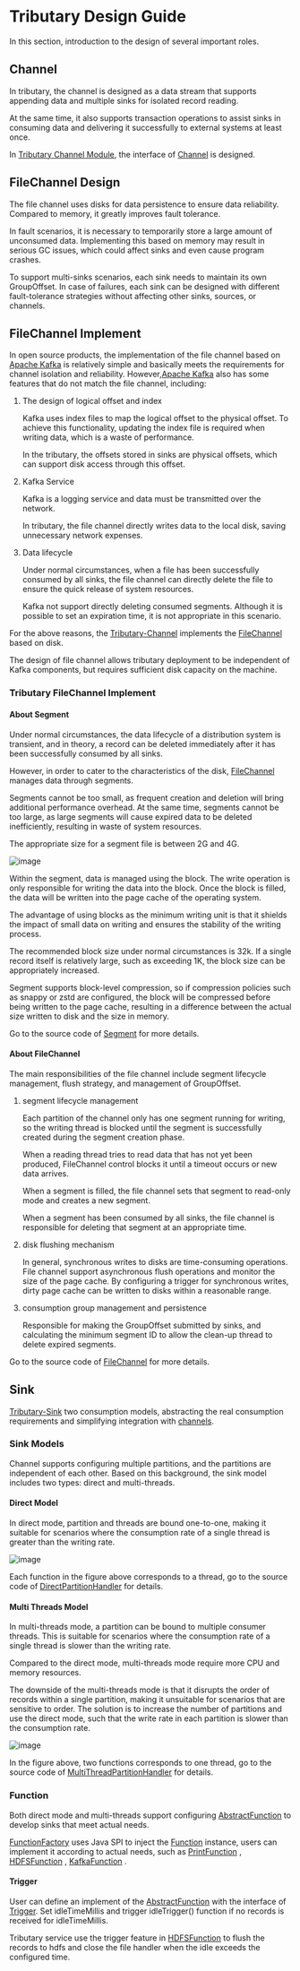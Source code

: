 # Tributary Design Guide

In this section, introduction to the design of several important roles.

## Channel

In tributary, the channel is designed as a data stream that supports appending data and multiple
sinks for isolated record reading.

At the same time, it also supports transaction operations to assist sinks in consuming data and
delivering it successfully to external systems at least once.

In [Tributary Channel Module](../tributary-channel), the interface of
[Channel](../tributary-channel/tributary-channel-base/src/main/java/org/zicat/tributary/channel/Channel.java)
is
designed.

## FileChannel Design

The file channel uses disks for data persistence to ensure data reliability. Compared to memory, it
greatly improves fault tolerance.

In fault scenarios, it is necessary to temporarily store a large amount of unconsumed data.
Implementing this based on memory may result in serious GC issues, which could affect sinks and even
cause program crashes.

To support multi-sinks scenarios, each sink needs to maintain its own GroupOffset. In case of
failures, each sink can be designed with different fault-tolerance strategies without affecting
other sinks, sources, or channels.

## FileChannel Implement

In open source products, the implementation of the file channel based
on [Apache Kafka](https://kafka.apache.org/) is relatively simple and basically meets the
requirements for channel isolation and reliability.
However,[Apache Kafka](https://kafka.apache.org/) also has some features that do not match the file
channel, including:

1. The design of logical offset and index

   Kafka uses index files to map the logical offset to the physical offset. To achieve this
   functionality, updating the index file is required when writing data, which is a waste of
   performance.

   In the tributary, the offsets stored in sinks are physical offsets, which can support disk access
   through this offset.

2. Kafka Service

   Kafka is a logging service and data must be transmitted over the network.

   In tributary, the file channel directly writes data to the local disk, saving unnecessary network
   expenses.

3. Data lifecycle

   Under normal circumstances, when a file has been successfully consumed by all sinks, the file
   channel can directly delete the file to ensure the quick release of system resources.

   Kafka not support directly deleting consumed segments. Although it is possible to set an
   expiration time, it is not appropriate in this scenario.

For the above reasons, the [Tributary-Channel](../tributary-channel)
implements the
[FileChannel](../tributary-channel/tributary-channel-file/src/main/java/org/zicat/tributary/channel/file/FileChannel.java)
based on disk.

The design of file channel allows tributary deployment to be independent of Kafka components, but
requires sufficient disk capacity on the machine.

### Tributary FileChannel Implement

#### About Segment

Under normal circumstances, the data lifecycle of a distribution system is transient, and in theory,
a record can be deleted immediately after it has been successfully consumed by all sinks.

However, in order to cater to the characteristics of the disk,
[FileChannel](../tributary-channel/tributary-channel-file/src/main/java/org/zicat/tributary/channel/file/FileChannel.java)
manages data through segments.

Segments cannot be too small, as frequent creation and deletion will bring additional performance
overhead. At the same time, segments cannot be too large, as large segments will cause expired data
to be deleted inefficiently, resulting in waste of system resources.

The appropriate size for a segment file is between 2G and 4G.

![image](picture/segment_struct.png)

Within the segment, data is managed using the block. The write operation is only responsible for
writing the data into the block. Once the block is filled, the data will be written into the page
cache of the operating system.

The advantage of using blocks as the minimum writing unit is that it shields the impact of small
data on writing and ensures the stability of the writing process.

The recommended block size under normal circumstances is 32k. If a single record itself is
relatively large, such as exceeding 1K, the block size can be appropriately increased.

Segment supports block-level compression, so if compression policies such as snappy or zstd are
configured, the block will be compressed before being written to the page cache, resulting in a
difference between the actual size written to disk and the size in memory.

Go to the source code of
[Segment](../tributary-channel/tributary-channel-base/src/main/java/org/zicat/tributary/channel/Segment.java)
for more
details.

#### About FileChannel

The main responsibilities of the file channel include segment lifecycle management, flush strategy,
and management of GroupOffset.

1. segment lifecycle management

   Each partition of the channel only has one segment running for writing, so the writing thread is
   blocked until the segment is successfully created during the segment creation phase.

   When a reading thread tries to read data that has not yet been produced, FileChannel control
   blocks it until a timeout occurs or new data arrives.

   When a segment is filled, the file channel sets that segment to read-only mode and creates a new
   segment.

   When a segment has been consumed by all sinks, the file channel is responsible for deleting that
   segment at an appropriate time.

2. disk flushing mechanism

   In general, synchronous writes to disks are time-consuming operations.
   File channel support asynchronous flush operations and monitor the size of the page cache.
   By configuring a trigger for synchronous writes, dirty page cache can be written to disks within
   a reasonable range.

3. consumption group management and persistence

   Responsible for making the GroupOffset submitted by sinks, and calculating the minimum segment ID
   to allow the clean-up thread to delete expired segments.

Go to the source code of
[FileChannel](../tributary-channel/tributary-channel-file/src/main/java/org/zicat/tributary/channel/file/FileChannel.java)
for more details.

## Sink

[Tributary-Sink](../tributary-sink) two consumption models, abstracting the real consumption
requirements and simplifying integration with [channels](../tributary-channel).

### Sink Models

Channel supports configuring multiple partitions, and the partitions are independent of each other.
Based on this background, the sink model includes two types: direct and multi-threads.

#### Direct Model

In direct mode, partition and threads are bound one-to-one, making it suitable for scenarios where
the consumption rate of a single thread is greater than the writing rate.

![image](picture/direct_sink_model.png)

Each function in the figure above corresponds to a thread, go to the source code of
[DirectPartitionHandler](../tributary-sink/tributary-sink-base/src/main/java/org/zicat/tributary/sink/handler/DirectPartitionHandler.java)
for details.

#### Multi Threads Model

In multi-threads mode, a partition can be bound to multiple consumer threads. This is suitable for
scenarios where the consumption rate of a single thread is slower than the writing rate.

Compared to the direct mode, multi-threads mode require more CPU and memory resources.

The downside of the multi-threads mode is that it disrupts the order of records within a single
partition, making it unsuitable for scenarios that are sensitive to order. The solution is to
increase the number of partitions and use the direct mode, such that the write rate in each
partition is slower than the consumption rate.

![image](picture/multi_thread_sink_model.png)

In the figure above, two functions corresponds to one thread, go to the source code of
[MultiThreadPartitionHandler](../tributary-sink/tributary-sink-base/src/main/java/org/zicat/tributary/sink/handler/MultiThreadPartitionHandler.java)
for details.

### Function

Both direct mode and multi-threads support configuring
[AbstractFunction](../tributary-sink/tributary-sink-base/src/main/java/org/zicat/tributary/sink/function/AbstractFunction.java)
to develop sinks that meet actual needs.

[FunctionFactory](../tributary-sink/tributary-sink-base/src/main/java/org/zicat/tributary/sink/function/FunctionFactory.java)
uses Java SPI to inject
the [Function](../tributary-sink/tributary-sink-base/src/main/java/org/zicat/tributary/sink/function/AbstractFunction.java)
instance, users can implement it according to actual needs, such
as [PrintFunction](../tributary-sink/tributary-sink-base/src/main/java/org/zicat/tributary/sink/function/PrintFunctionFactory.java)
,
[HDFSFunction](../tributary-sink/tributary-sink-hdfs/src/main/java/org/zicat/tributary/sink/hdfs/HDFSFunctionFactory.java)
,
[KafkaFunction](../tributary-sink/tributary-sink-kafka/src/main/java/org/zicat/tributary/sink/kafka/KafkaFunctionFactory.java)
.

#### Trigger

User can define an implement of
the [AbstractFunction](../tributary-sink/tributary-sink-base/src/main/java/org/zicat/tributary/sink/function/AbstractFunction.java)
with the interface
of [Trigger](../tributary-sink/tributary-sink-base/src/main/java/org/zicat/tributary/sink/function/Trigger.java).
Set
idleTimeMillis and trigger idleTrigger() function if no records is received for idleTimeMillis.

Tributary service use the trigger feature
in [HDFSFunction](../tributary-sink/tributary-sink-hdfs/src/main/java/org/zicat/tributary/sink/hdfs/HDFSFunction.java)
to flush the records to hdfs and close the file handler when the idle exceeds the configured time.

